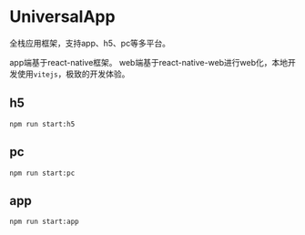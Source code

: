 # UniversalApp

全栈应用框架，支持app、h5、pc等多平台。

app端基于react-native框架。
web端基于react-native-web进行web化，本地开发使用`vitejs`，极致的开发体验。

## h5

```
npm run start:h5
```

## pc

```
npm run start:pc
```

## app

```
npm run start:app
```
